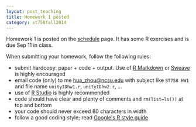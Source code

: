 ```yaml
---
layout: post_teaching
title: Homework 1 posted
category: st758fall2014
---
```


Homework 1 is posted on the [schedule](../../../schedule.html) page. It has some R exercises and is due Sep 11 in class.

When submitting your homework, follow the following rules:  
* submit hardcopy: paper + code + output. Use of [R Markdown](http://rmarkdown.rstudio.com/) or [Sweave](http://www.stat.uni-muenchen.de/~leisch/Sweave/) is highly encouraged   
* email code (only) to me <hua_zhou@ncsu.edu> with subject like `ST758 HW1` and file name `unityIDhw1.r`, `unityIDhw2.r`, ...  
* use of [R Studio](http://www.rstudio.com/) is highly recommended  
* code should have clear and plenty of comments and `rm(list=ls())` at top and bottom  
* your code should never exceed 80 characters in width  
* follow a good coding style; read [Google's R style guide](http://google-styleguide.googlecode.com/svn/trunk/Rguide.xml)

